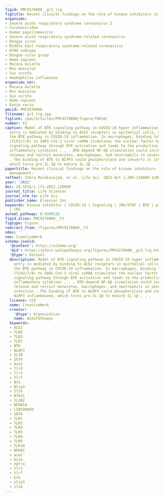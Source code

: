 ```yaml
---
figid: PMC9278000__gr2_lrg
figtitle: Recent clinical findings on the role of kinase inhibitors in COVID-19 management
organisms:
- Severe acute respiratory syndrome coronavirus 2
- Coronaviridae
- Human papillomavirus
- Severe acute respiratory syndrome-related coronavirus
- Dengue virus
- Middle East respiratory syndrome-related coronavirus
- H7N9 subtype
- Dengue virus group
- Homo sapiens
- Macaca mulatta
- Mus musculus
- Sus scrofa
- Haemophilus influenzae
organisms_ner:
- Macaca mulatta
- Mus musculus
- Sus scrofa
- Homo sapiens
- Danio rerio
pmcid: PMC9278000
filename: gr2_lrg.jpg
figlink: /pmc/articles/PMC9278000/figure/f0010/
number: F2
caption: Model of BTK signaling pathway in COVID-19 hyper inflammation. SARS-CoV-2
  entry is mediated by binding to ACE2 receptors in epithelial cells, stimulating
  the BTK pathway in COVID-19 inflammation. In macrophages, binding toll-like receptors
  (TLR3/7/8) to SARS-CoV-2 viral ssRNA stimulates the nuclear factor kappa B (NF-kβ)
  signaling pathway through BTK activation and leads to the production of multiple
  inflammatory cytokines , , . BTK-depend NF-kβ stimulation could increase cytokine
  release and recruit monocytes, macrophages, and neutrophils in severe COVID-19 infection
  . The binding of BTK to NLRP3 could phosphorylate and converts it into NLRP3 inflammasome,
  which turns pro-IL-1β to mature IL-1β , , .
papertitle: Recent clinical findings on the role of kinase inhibitors in COVID-19
  management.
reftext: Zahra Malekinejad, et al. Life Sci. 2022 Oct 1;306:120809-120809.
year: '2022'
doi: 10.1016/j.lfs.2022.120809
journal_title: Life Sciences
journal_nlm_ta: Life Sci
publisher_name: Elsevier Inc.
keywords: Kinase inhibitor | COVID-19 | Signaling | JAK/STAT | BTK | p38 MAPK | GSK-3
  | CRS
automl_pathway: 0.9309125
figid_alias: PMC9278000__F2
figtype: Figure
redirect_from: /figures/PMC9278000__F2
ndex: ''
seo: CreativeWork
schema-jsonld:
  '@context': https://schema.org/
  '@id': https://pfocr.wikipathways.org/figures/PMC9278000__gr2_lrg.html
  '@type': Dataset
  description: Model of BTK signaling pathway in COVID-19 hyper inflammation. SARS-CoV-2
    entry is mediated by binding to ACE2 receptors in epithelial cells, stimulating
    the BTK pathway in COVID-19 inflammation. In macrophages, binding toll-like receptors
    (TLR3/7/8) to SARS-CoV-2 viral ssRNA stimulates the nuclear factor kappa B (NF-kβ)
    signaling pathway through BTK activation and leads to the production of multiple
    inflammatory cytokines , , . BTK-depend NF-kβ stimulation could increase cytokine
    release and recruit monocytes, macrophages, and neutrophils in severe COVID-19
    infection . The binding of BTK to NLRP3 could phosphorylate and converts it into
    NLRP3 inflammasome, which turns pro-IL-1β to mature IL-1β , , .
  license: CC0
  name: CreativeWork
  creator:
    '@type': Organization
    name: WikiPathways
  keywords:
  - ACE2
  - TLR8
  - TLR3
  - TLR7
  - BTK
  - NLRP3
  - IL1B
  - Ibtk
  - Ace2
  - Tlr8
  - Tlr3
  - Tlr7
  - Btk
  - Nlrp3
  - Il1b
  - Nfkb1
  - IL1B2
  - NFKBIA
  - LINC00689
  - IBTK
  - TLR1
  - TLR2
  - TLR4
  - TLR5
  - TLR6
  - TLR9
  - TLR10
  - NFKB1
  - ace2
  - kita
  - ngfra
  - tlr3
  - tlr7
  - btk
  - nlrp3
  - il1b
---
```

